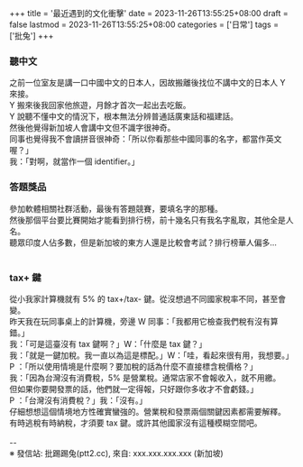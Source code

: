 +++
title = '最近遇到的文化衝擊'
date = 2023-11-26T13:55:25+08:00
draft = false
lastmod = 2023-11-26T13:55:25+08:00
categories = ['日常']
tags = ['批兔']
+++
### 聽中文 
之前一位室友是講一口中國中文的日本人，因故搬離後找位不講中文的日本人 Y 來接。<br>
Y 搬來後我回家他旅遊，月餘才首次一起出去吃飯。<br>
Y 說聽不懂中文的情況下，根本無法分辨普通話廣東話和福建話。<br>
然後他覺得新加坡人會講中文但不識字很神奇。<br>
同事也覺得我不會讀拼音很神奇：「所以你看那些中國同事的名字，都當作英文喔？」<br>
我：「對啊，就當作一個 identifier。」<br>

### 答題獎品 
參加軟體相關社群活動，最後有答題競賽，要填名字的那種。<br>
然後那個平台要比賽開始才能看到排行榜，前十幾名只有我名字亂取，其他全是人名。<br>
聽眾印度人佔多數，但是新加坡的東方人還是比較會考試？排行榜華人偏多…<br>
<br>
### tax+ 鍵 
從小我家計算機就有 5% 的 tax+/tax- 鍵。從沒想過不同國家稅率不同，甚至會變。<br>
昨天我在玩同事桌上的計算機，旁邊 W 同事：「我都用它檢查我們稅有沒有算錯。」<br>
我：「可是這臺沒有 tax 鍵啊？」W：「什麼是 tax 鍵？」<br>
我：「就是一鍵加稅。我一直以為這是標配。」W：「哇，看起來很有用，我想要。」<br>
P ：「所以使用情境是什麼啊？要加稅的話為什麼不直接標含稅價格？」<br>
我：「因為台灣沒有消費稅，5% 是營業稅。通常店家不會報收入，就不用繳。<br>
      但如果你要開發票的話，他們就一定得報，只好跟你多收才不會虧錢。」<br>
P ：「台灣沒有消費稅？」我：「沒有。」<br>
仔細想想這個情境地方性確實蠻強的。營業稅和發票兩個關鍵因素都需要解釋。<br>
有時逃稅有時納稅，才須要 tax 鍵。或許其他國家沒有這種模糊空間吧。<br>
<br>
--<br>
※ 發信站: 批踢踢兔(ptt2.cc), 來自: xxx.xxx.xxx.xxx (新加坡)<br>
